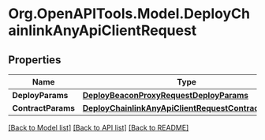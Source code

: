 # Org.OpenAPITools.Model.DeployChainlinkAnyApiClientRequest

## Properties

Name | Type | Description | Notes
------------ | ------------- | ------------- | -------------
**DeployParams** | [**DeployBeaconProxyRequestDeployParams**](DeployBeaconProxyRequestDeployParams.md) |  | 
**ContractParams** | [**DeployChainlinkAnyApiClientRequestContractParams**](DeployChainlinkAnyApiClientRequestContractParams.md) |  | 

[[Back to Model list]](../README.md#documentation-for-models) [[Back to API list]](../README.md#documentation-for-api-endpoints) [[Back to README]](../README.md)

